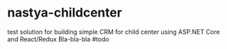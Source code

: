 # nastya-childcenter
test solution for building simple CRM for child center using ASP.NET Core and React/Redux
Bla-bla-bla #todo
